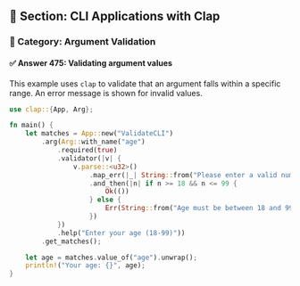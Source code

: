 ## 📘 Section: CLI Applications with Clap  
### 🔹 Category: Argument Validation  
#### ✅ Answer 475: Validating argument values

This example uses `clap` to validate that an argument falls within a specific range. An error message is shown for invalid values.

```rust
use clap::{App, Arg};

fn main() {
    let matches = App::new("ValidateCLI")
        .arg(Arg::with_name("age")
            .required(true)
            .validator(|v| {
                v.parse::<u32>()
                    .map_err(|_| String::from("Please enter a valid number"))
                    .and_then(|n| if n >= 18 && n <= 99 {
                        Ok(())
                    } else {
                        Err(String::from("Age must be between 18 and 99"))
                    })
            })
            .help("Enter your age (18-99)"))
        .get_matches();

    let age = matches.value_of("age").unwrap();
    println!("Your age: {}", age);
}
```
